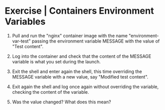 # Exercise | Containers Environment Variables

1. Pull and run the "nginx" container image with the name "environment-var-test" passing the environment variable MESSAGE with the value of "Test content".

2. Log into the container and check that the content of the MESSAGE variable is what you set during the launch.

3. Exit the shell and enter again the shell, this time overriding the MESSAGE variable with a new value, say "Modified test content".

4. Exit again the shell and log once again without overriding the variable, checking the content of the variable.

5. Was the value changed? What does this mean?
